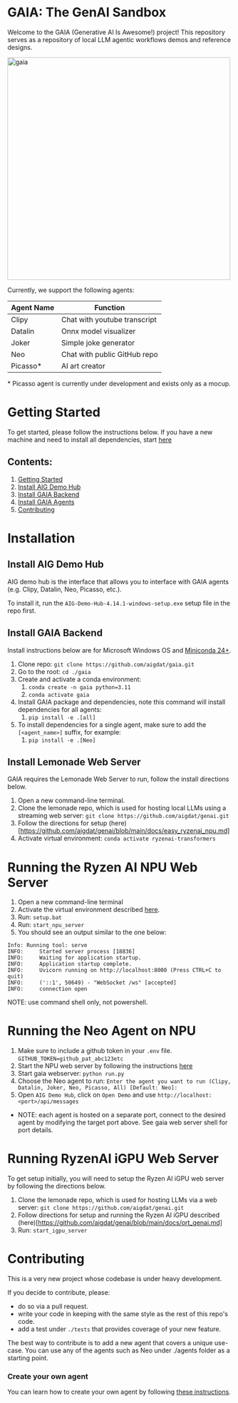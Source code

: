 # GAIA: The GenAI Sandbox

Welcome to the GAIA (Generative AI Is Awesome!) project! This repository serves as a repository of local LLM agentic workflows demos and reference designs.

<img src="https://github.com/aigdat/gaia/assets/4722733/0db60b9b-05d5-4732-a74e-f67bc9bdb61b" alt="gaia" width="500">

Currently, we support the following agents:

| Agent Name | Function                     |
| ---------- | ---------------------------- |
|   Clipy    | Chat with youtube transcript |
|   Datalin  | Onnx model visualizer        |
|   Joker    | Simple joke generator        |
|    Neo     | Chat with public GitHub repo |
|  Picasso*  | AI art creator               |

\* Picasso agent is currently under development and exists only as a mocup.

# Getting Started

To get started, please follow the instructions below. If you have a new machine and need to install all dependencies, start [here](#)

## Contents:

1. [Getting Started](#getting-started)
1. [Install AIG Demo Hub](#install-aig-demo-hub)
1. [Install GAIA Backend](#install-gaia-backend)
1. [Install GAIA Agents](#install-gaia-agents)
1. [Contributing](#contributing)


# Installation

## Install AIG Demo Hub

AIG demo hub is the interface that allows you to interface with GAIA agents (e.g. Clipy, Datalin, Neo, Picasso, etc.).

To install it, run the `AIG-Demo-Hub-4.14.1-windows-setup.exe` setup file in the repo first.

## Install GAIA Backend

Install instructions below are for Microsoft Windows OS and [Miniconda 24+](https://docs.anaconda.com/free/miniconda/).

1. Clone repo: `git clone https://github.com/aigdat/gaia.git`
1. Go to the root: `cd ./gaia`
1. Create and activate a conda environment:
    1. `conda create -n gaia python=3.11`
    1. `conda activate gaia`
1. Install GAIA package and dependencies, note this command will install dependencies for all agents:
    1. `pip install -e .[all]`
1. To install dependencies for a single agent, make sure to add the `[<agent_name>]` suffix, for example:
    1. `pip install -e .[Neo]`

## Install Lemonade Web Server

GAIA requires the Lemonade Web Server to run, follow the install directions below.
1. Open a new command-line terminal.
1. Clone the lemonade repo, which is used for hosting local LLMs using a streaming web server: `git clone https://github.com/aigdat/genai.git`
1. Follow the directions for setup (here)[https://github.com/aigdat/genai/blob/main/docs/easy_ryzenai_npu.md]
1. Activate virtual environment: `conda activate ryzenai-transformers`

# Running the Ryzen AI NPU Web Server

1. Open a new command-line terminal
1. Activate the virtual environment described [here](#install-lemonade-web-server).
1. Run: `setup.bat`
1. Run: `start_npu_server`
1. You should see an output similar to the one below:

```
Info: Running tool: serve
INFO:     Started server process [18836]
INFO:     Waiting for application startup.
INFO:     Application startup complete.
INFO:     Uvicorn running on http://localhost:8000 (Press CTRL+C to quit)
INFO:     ('::1', 50649) - "WebSocket /ws" [accepted]
INFO:     connection open
```
NOTE: use command shell only, not powershell.

# Running the Neo Agent on NPU

1. Make sure to include a github token in your `.env` file.
`GITHUB_TOKEN=github_pat_abc123etc`
1. Start the NPU web server by following the instructions [here](#running-the-ryzen-ai-npu-web-server)
1. Start gaia webserver:  `python run.py`
1. Choose the Neo agent to run:
`Enter the agent you want to run (Clipy, Datalin, Joker, Neo, Picasso, All) [Default: Neo]: `
1. Open `AIG Demo Hub`, click on `Open Demo` and use `http://localhost:<port>/api/messages`
* NOTE: each agent is hosted on a separate port, connect to the desired agent by modifying the target port above. See gaia web server shell for port details.

# Running RyzenAI iGPU Web Server

To get setup initially, you will need to setup the Ryzen AI iGPU web server by following the directions below.
1. Clone the lemonade repo, which is used for hosting LLMs via a web server: `git clone https://github.com/aigdat/genai.git`
1. Follow directions for setup and running the Ryzen AI iGPU described (here)[https://github.com/aigdat/genai/blob/main/docs/ort_genai.md]
1. Run: `start_igpu_server`

# Contributing

This is a very new project whose codebase is under heavy development.

If you decide to contribute, please:

- do so via a pull request.
- write your code in keeping with the same style as the rest of this repo's code.
- add a test under `./tests` that provides coverage of your new feature.

The best way to contribute is to add a new agent that covers a unique use-case. You can use any of the agents such as Neo under ./agents folder as a starting point.

### Create your own agent
You can learn how to create your own agent by following [these instructions](https://learn.microsoft.com/en-us/azure/bot-service/bot-service-quickstart-create-bot).